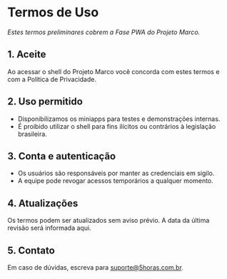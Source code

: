 # Termos de Uso

_Estes termos preliminares cobrem a Fase PWA do Projeto Marco._

## 1. Aceite
Ao acessar o shell do Projeto Marco você concorda com estes termos e com a Política de Privacidade.

## 2. Uso permitido
- Disponibilizamos os miniapps para testes e demonstrações internas.
- É proibido utilizar o shell para fins ilícitos ou contrários à legislação brasileira.

## 3. Conta e autenticação
- Os usuários são responsáveis por manter as credenciais em sigilo.
- A equipe pode revogar acessos temporários a qualquer momento.

## 4. Atualizações
Os termos podem ser atualizados sem aviso prévio. A data da última revisão será informada aqui.

## 5. Contato
Em caso de dúvidas, escreva para suporte@5horas.com.br.
